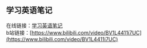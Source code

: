 ## 学习英语笔记 
在线链接：[学习英语笔记](https://namewjp.github.io/learn-english/)  
b站链接：[https://www.bilibili.com/video/BV1L4411i7UC](https://www.bilibili.com/video/BV1L4411i7UC)